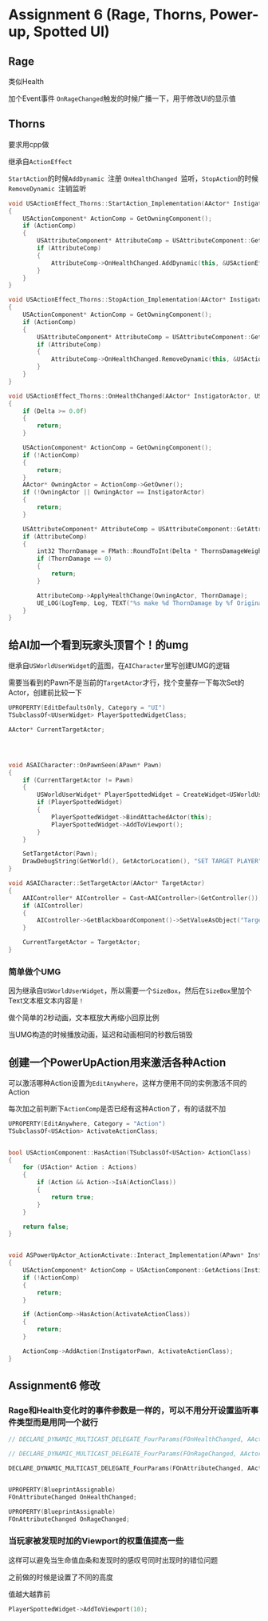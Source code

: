 #  Assignment 6 (Rage, Thorns, Power-up, Spotted UI) 

## Rage

类似Health

加个Event事件 `OnRageChanged`触发的时候广播一下，用于修改UI的显示值



## Thorns

要求用cpp做

继承自`ActionEffect`

`StartAction`的时候`AddDynamic `注册 `OnHealthChanged `监听，`StopAction`的时候`RemoveDynamic `注销监听

```cpp
void USActionEffect_Thorns::StartAction_Implementation(AActor* Instigator)
{
	USActionComponent* ActionComp = GetOwningComponent();
	if (ActionComp)
	{
		USAttributeComponent* AttributeComp = USAttributeComponent::GetAttributes(ActionComp->GetOwner());
		if (AttributeComp)
		{
			AttributeComp->OnHealthChanged.AddDynamic(this, &USActionEffect_Thorns::OnHealthChanged);
		}
	}
}

void USActionEffect_Thorns::StopAction_Implementation(AActor* Instigator)
{
	USActionComponent* ActionComp = GetOwningComponent();
	if (ActionComp)
	{
		USAttributeComponent* AttributeComp = USAttributeComponent::GetAttributes(ActionComp->GetOwner());
		if (AttributeComp)
		{
			AttributeComp->OnHealthChanged.RemoveDynamic(this, &USActionEffect_Thorns::OnHealthChanged);
		}
	}
}

void USActionEffect_Thorns::OnHealthChanged(AActor* InstigatorActor, USAttributeComponent* OwningComp, float NewHealth, float Delta)
{
	if (Delta >= 0.0f)
	{
		return;
	}

	USActionComponent* ActionComp = GetOwningComponent();
	if (!ActionComp)
	{
		return;
	}
	AActor* OwningActor = ActionComp->GetOwner();
	if (!OwningActor || OwningActor == InstigatorActor)
	{
		return;
	}

	USAttributeComponent* AttributeComp = USAttributeComponent::GetAttributes(InstigatorActor);
	if (AttributeComp)
	{
		int32 ThornDamage = FMath::RoundToInt(Delta * ThornsDamageWeight);
		if (ThornDamage == 0)
		{
			return;
		}

		AttributeComp->ApplyHealthChange(OwningActor, ThornDamage);
		UE_LOG(LogTemp, Log, TEXT("%s make %d ThornDamage by %f Original Damage"), *GetNameSafe(ActionComp->GetOwner()), ThornDamage, Delta);
	}
}
```



## 给AI加一个看到玩家头顶冒个！的umg

继承自`USWorldUserWidget`的蓝图，在`AICharacter`里写创建UMG的逻辑

需要当看到的Pawn不是当前的`TargetActor`才行，找个变量存一下每次Set的Actor，创建前比较一下

```cpp
UPROPERTY(EditDefaultsOnly, Category = "UI")
TSubclassOf<UUserWidget> PlayerSpottedWidgetClass;

AActor* CurrentTargetActor;




void ASAICharacter::OnPawnSeen(APawn* Pawn)
{
    if (CurrentTargetActor != Pawn)
    {
		USWorldUserWidget* PlayerSpottedWidget = CreateWidget<USWorldUserWidget>(GetWorld(), PlayerSpottedWidgetClass);
		if (PlayerSpottedWidget)
		{
			PlayerSpottedWidget->BindAttachedActor(this);
			PlayerSpottedWidget->AddToViewport();
		}
    }

    SetTargetActor(Pawn);
    DrawDebugString(GetWorld(), GetActorLocation(), "SET TARGET PLAYER", nullptr, FColor::White, 4.0f, true);
}

void ASAICharacter::SetTargetActor(AActor* TargetActor)
{
	AAIController* AIController = Cast<AAIController>(GetController());
	if (AIController)
	{
		AIController->GetBlackboardComponent()->SetValueAsObject("TargetActor", TargetActor);
	}

    CurrentTargetActor = TargetActor;
}
```

### 简单做个UMG

因为继承自`USWorldUserWidget`，所以需要一个`SizeBox`，然后在`SizeBox`里加个Text文本框文本内容是`！`

做个简单的2秒动画，文本框放大再缩小回原比例

当UMG构造的时候播放动画，延迟和动画相同的秒数后销毁





## 创建一个PowerUpAction用来激活各种Action

可以激活哪种Action设置为`EditAnywhere`，这样方便用不同的实例激活不同的Action

每次加之前判断下`ActionComp`是否已经有这种Action了，有的话就不加

```cpp
UPROPERTY(EditAnywhere, Category = "Action")
TSubclassOf<USAction> ActivateActionClass;


bool USActionComponent::HasAction(TSubclassOf<USAction> ActionClass)
{
	for (USAction* Action : Actions)
	{
		if (Action && Action->IsA(ActionClass))
		{
			return true;
		}
	}

	return false;
}


void ASPowerUpActor_ActionActivate::Interact_Implementation(APawn* InstigatorPawn)
{
	USActionComponent* ActionComp = USActionComponent::GetActions(InstigatorPawn);
	if (!ActionComp)
	{
		return;
	}

	if (ActionComp->HasAction(ActivateActionClass))
	{
		return;
	}

	ActionComp->AddAction(InstigatorPawn, ActivateActionClass);	
}
```



## Assignment6 修改

### Rage和Health变化时的事件参数是一样的，可以不用分开设置监听事件类型而是用同一个就行

```cpp
// DECLARE_DYNAMIC_MULTICAST_DELEGATE_FourParams(FOnHealthChanged, AActor*, InstigatorActor, USAttributeComponent*, OwningComp, float, NewHealth, float, Delta);

// DECLARE_DYNAMIC_MULTICAST_DELEGATE_FourParams(FOnRageChanged, AActor*, InstigatorActor, USAttributeComponent*, OwningComp, float, NewRage, float, Delta);

DECLARE_DYNAMIC_MULTICAST_DELEGATE_FourParams(FOnAttributeChanged, AActor*, InstigatorActor, USAttributeComponent*, OwningComp, float, NewRage, float, Delta);


UPROPERTY(BlueprintAssignable)
FOnAttributeChanged OnHealthChanged;

UPROPERTY(BlueprintAssignable)
FOnAttributeChanged OnRageChanged;
```



### 当玩家被发现时加的Viewport的权重值提高一些

这样可以避免当生命值血条和发现时的感叹号同时出现时的错位问题

之前做的时候是设置了不同的高度

值越大越靠前

```cpp
PlayerSpottedWidget->AddToViewport(10);
```



